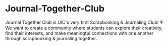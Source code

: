 # Journal-Together-Club
Journal Together Club is UIC's very first Scrapbooking &amp; Journaling Club! 💗 We want to create a community where students can explore their creativity, find their interests, and make meaningful connections with one another through scrapbooking &amp; journaling together. 
